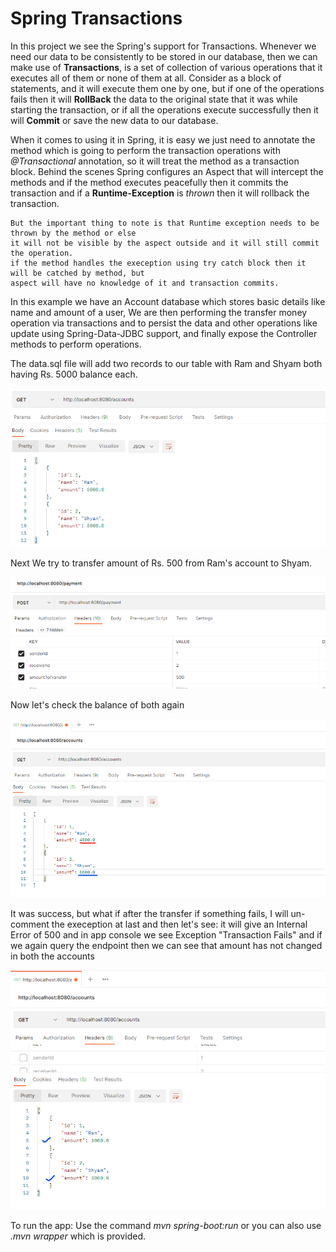 # Spring Transactions

In this project we see the Spring's support for Transactions. Whenever we need our data to be consistently
to be stored in our database, then we can make use of **Transactions**, is a set of collection of various operations
that it executes all of them or none of them at all. Consider as a block of statements,
and it will execute them one by one, but if one of the operations fails then it will **RollBack** the data to the original
state that it was while starting the transaction, or if all the operations execute successfully then it will **Commit**
or save the new data to our database.

When it comes to using it in Spring, it is easy we just need to annotate the method which is going to perform the 
transaction operations with _@Transactional_ annotation, so it will treat the method as a transaction block.
Behind the scenes Spring configures an Aspect that will intercept the methods and if the method executes peacefully then
it commits the transaction and if a **Runtime-Exception** is _thrown_ then it will rollback the transaction.

    But the important thing to note is that Runtime exception needs to be thrown by the method or else
    it will not be visible by the aspect outside and it will still commit the operation.
    if the method handles the exeception using try catch block then it will be catched by method, but 
    aspect will have no knowledge of it and transaction commits.

In this example we have an Account database which stores basic details like name and amount of a user, We are 
then performing the transfer money operation via transactions and to persist the data and other operations like update
using Spring-Data-JDBC support, and finally expose the Controller methods to perform operations.

The data.sql file will add two records to our table with Ram and Shyam both having Rs. 5000 balance each.

![img.png](img.png)

Next We try to transfer amount of Rs. 500 from Ram's account to Shyam.

![img_1.png](img_1.png)

Now let's check the balance of both again

![img_2.png](img_2.png)

It was success, but what if after the transfer if something fails, I will un-comment the exeception at last and then let's
see:
it will give an Internal Error of 500 and in app console we see Exception "Transaction Fails"
and if we again query the endpoint then we can see that amount has not changed in both the accounts

![img_3.png](img_3.png)

To run the app: Use the command _mvn spring-boot:run_ or you can also use _.mvn wrapper_ which is provided.
                    


